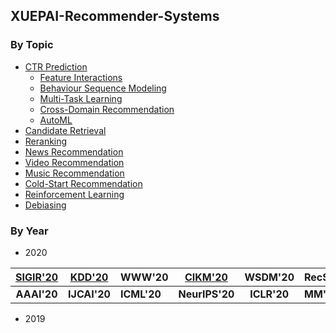 ## XUEPAI-Recommender-Systems


### By Topic
+ [CTR Prediction](./ctr_prediction.md)
    - [Feature Interactions](./ctr_prediction.md#Feature-Interactions) 
    - [Behaviour Sequence Modeling](./ctr_prediction.md#Behaviour-Sequence-Modeling)
    - [Multi-Task Learning](./ctr_prediction.md#Multi-Task-Learning)
    - [Cross-Domain Recommendation](./ctr_prediction.md#Cross-Domain-Recommendation)
    - [AutoML](./ctr_prediction.md#AutoML)
+ [Candidate Retrieval](./candidate_retrieval.md)
+ [Reranking](./reranking.md)
+ [News Recommendation](./news_recommendation.md)
+ [Video Recommendation](./video_recommendation.md)
+ [Music Recommendation](./music_recommendation.md)
+ [Cold-Start Recommendation](./cold_start_recommendation.md)
+ [Reinforcement Learning](./reinforcement_learning.md)
+ [Debiasing](./debiasing.md)

    
### By Year

+ 2020

|   [SIGIR'20](./2020/SIGIR-2020.md)  |    [KDD'20](./2020/KDD-2020.md)    | WWW'20      |     [CIKM'20](./2020/CIKM-2020.md)    |   WSDM'20   | RecSys'20 | ICDM'20     |
|:-----------:|:------------:|-------------|:--------------:|:-----------:|-----------|-------------|
| **AAAI'20** | **IJCAI'20** | **ICML'20** | **NeurIPS'20** | **ICLR'20** | **MM'20** | **ICDE'20** |

+ 2019
